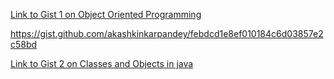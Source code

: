 [Link to Gist 1 on Object Oriented Programming](https://gist.github.com/akashkinkarpandey/839b694d574adfa8aa5a499b41bff144)

https://gist.github.com/akashkinkarpandey/febdcd1e8ef010184c6d03857e2c58bd

[Link to Gist 2 on Classes and Objects in java](https://gist.github.com/akashkinkarpandey/febdcd1e8ef010184c6d03857e2c58bd)